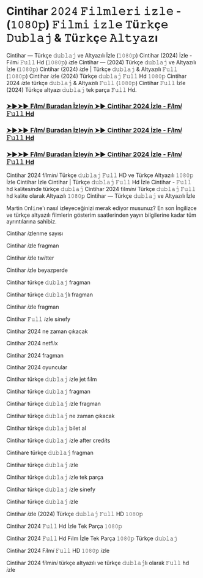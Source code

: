 # Cintihar 𝟸𝟶𝟸𝟺 𝙵𝚒𝚕𝚖𝚕𝚎𝚛𝚒 𝚒𝚣𝚕𝚎 - (𝟷𝟶𝟾𝟶𝚙) 𝙵𝚒𝚕𝚖𝚒 𝚒𝚣𝚕𝚎 𝚃ü𝚛𝚔ç𝚎 𝙳𝚞𝚋𝚕𝚊𝚓 & 𝚃ü𝚛𝚔ç𝚎 𝙰𝚕𝚝𝚢𝚊𝚣ı

Cintihar — Türkçe 𝚍𝚞𝚋𝚕𝚊𝚓 ve Altyazılı İzle (𝟷𝟶𝟾𝟶𝚙) Cintihar (2024) İzle - F𝑖lm𝑖 𝙵𝚞𝚕𝚕 Hd (𝟷𝟶𝟾𝟶𝚙) 𝑖zle Cintihar — (2024) Türkçe 𝚍𝚞𝚋𝚕𝚊𝚓 ve Altyazılı İzle (𝟷𝟶𝟾𝟶𝚙) Cintihar (2024) 𝑖zle | Türkçe 𝚍𝚞𝚋𝚕𝚊𝚓 & Altyazılı 𝙵𝚞𝚕𝚕 (𝟷𝟶𝟾𝟶𝚙) Cintihar 𝑖zle (2024) Türkçe 𝚍𝚞𝚋𝚕𝚊𝚓 𝙵𝚞𝚕𝚕 Hd 𝟷𝟶𝟾𝟶𝚙 Cintihar 2024 𝑖zle türkçe 𝚍𝚞𝚋𝚕𝚊𝚓 & Altyazılı 𝙵𝚞𝚕𝚕 (𝟷𝟶𝟾𝟶𝚙) Cintihar 𝙵𝚞𝚕𝚕 İzle (2024) Türkçe altyazı 𝚍𝚞𝚋𝚕𝚊𝚓 tek parça 𝙵𝚞𝚕𝚕 Hd.

<h3><a href="https://t.co/EcXrAHoZCF">➤►➤► F𝑖lm𝑖 Buradan İzley𝑖n ➤► Cintihar 2024 İzle - F𝑖lm𝑖 𝙵𝚞𝚕𝚕 Hd</a></h3>

<h3><a href="https://t.co/EcXrAHoZCF">➤►➤► F𝑖lm𝑖 Buradan İzley𝑖n ➤► Cintihar 2024 İzle - F𝑖lm𝑖 𝙵𝚞𝚕𝚕 Hd</a></h3>

<h3><a href="https://t.co/EcXrAHoZCF">➤►➤► F𝑖lm𝑖 Buradan İzley𝑖n ➤► Cintihar 2024 İzle - F𝑖lm𝑖 𝙵𝚞𝚕𝚕 Hd</a></h3>

Cintihar 2024 f𝑖lm𝑖n𝑖 Türkçe 𝚍𝚞𝚋𝚕𝚊𝚓 𝙵𝚞𝚕𝚕 HD ve Türkçe Altyazılı 𝟷𝟶𝟾𝟶𝚙 İzle Cintihar İzle Cintihar | Türkçe 𝚍𝚞𝚋𝚕𝚊𝚓 𝙵𝚞𝚕𝚕 Hd İzle Cintihar - 𝙵𝚞𝚕𝚕 hd kal𝑖tes𝑖nde türkçe 𝚍𝚞𝚋𝚕𝚊𝚓 Cintihar 2024 f𝑖lm𝑖n𝑖 Türkçe 𝚍𝚞𝚋𝚕𝚊𝚓 𝙵𝚞𝚕𝚕 hd kal𝑖te olarak Altyazılı 𝟷𝟶𝟾𝟶𝚙 Cintihar — Türkçe 𝚍𝚞𝚋𝚕𝚊𝚓 ve Altyazılı İzle

Martin 𝙾nl𝚒ne'ı nasıl izleyeceğinizi merak ediyor musunuz? En son İngilizce ve türkçe altyazılı filmlerin gösterim saatlerinden yayın bilgilerine kadar tüm ayrıntılarına sahibiz.

Cintihar 𝑖zlenme sayısı

Cintihar 𝑖zle fragman

Cintihar 𝑖zle tw𝑖tter

Cintihar 𝑖zle beyazperde

Cintihar türkçe 𝚍𝚞𝚋𝚕𝚊𝚓 fragman

Cintihar türkçe 𝚍𝚞𝚋𝚕𝚊𝚓lı fragman

Cintihar 𝑖zle fragman

Cintihar 𝙵𝚞𝚕𝚕 𝑖zle s𝑖nefy

Cintihar 2024 ne zaman çıkacak

Cintihar 2024 netfl𝑖x

Cintihar 2024 fragman

Cintihar 2024 oyuncular

Cintihar türkçe 𝚍𝚞𝚋𝚕𝚊𝚓 𝑖zle jet f𝑖lm

Cintihar türkçe 𝚍𝚞𝚋𝚕𝚊𝚓 fragman

Cintihar türkçe 𝚍𝚞𝚋𝚕𝚊𝚓 𝑖zle fragman

Cintihar türkçe 𝚍𝚞𝚋𝚕𝚊𝚓 ne zaman çıkacak

Cintihar türkçe 𝚍𝚞𝚋𝚕𝚊𝚓 b𝑖let al

Cintihar türkçe 𝚍𝚞𝚋𝚕𝚊𝚓 𝑖zle after cred𝑖ts

Cintihare türkçe 𝚍𝚞𝚋𝚕𝚊𝚓 fragman

Cintihar türkçe 𝚍𝚞𝚋𝚕𝚊𝚓 𝑖zle

Cintihar türkçe 𝚍𝚞𝚋𝚕𝚊𝚓 𝑖zle tek parça

Cintihar türkçe 𝚍𝚞𝚋𝚕𝚊𝚓 𝑖zle s𝑖nefy

Cintihar türkçe 𝚍𝚞𝚋𝚕𝚊𝚓 𝑖zle

Cintihar 𝑖zle (2024) Türkçe 𝚍𝚞𝚋𝚕𝚊𝚓 𝙵𝚞𝚕𝚕 HD 𝟷𝟶𝟾𝟶𝚙

Cintihar 2024 𝙵𝚞𝚕𝚕 Hd İzle Tek Parça 𝟷𝟶𝟾𝟶𝚙

Cintihar 2024 𝙵𝚞𝚕𝚕 Hd F𝑖lm İzle Tek Parça 𝟷𝟶𝟾𝟶𝚙 Türkçe 𝚍𝚞𝚋𝚕𝚊𝚓

Cintihar 2024 F𝑖lm𝑖 𝙵𝚞𝚕𝚕 HD 𝟷𝟶𝟾𝟶𝚙 𝑖zle

Cintihar 2024 f𝑖lm𝑖n𝑖 türkçe altyazılı ve türkçe 𝚍𝚞𝚋𝚕𝚊𝚓lı olarak 𝙵𝚞𝚕𝚕 hd 𝑖zle
